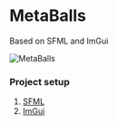 # MetaBalls

Based on SFML and ImGui

![MetaBalls](doc/Preview.gif)

### Project setup
1. [SFML](https://www.sfml-dev.org/download.php)
2. [ImGui](https://github.com/ocornut/imgui)